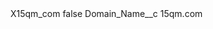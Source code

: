 <?xml version="1.0" encoding="UTF-8"?>
<CustomMetadata xmlns="http://soap.sforce.com/2006/04/metadata" xmlns:xsi="http://www.w3.org/2001/XMLSchema-instance" xmlns:xsd="http://www.w3.org/2001/XMLSchema">
    <label>X15qm_com</label>
    <protected>false</protected>
    <values>
        <field>Domain_Name__c</field>
        <value xsi:type="xsd:string">15qm.com</value>
    </values>
</CustomMetadata>
